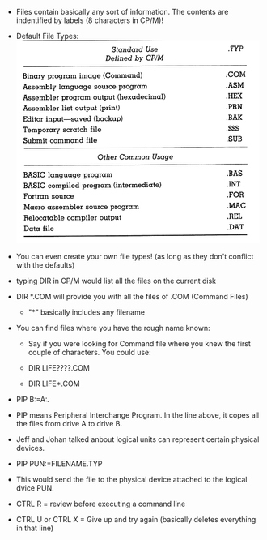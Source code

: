 * Files contain basically any sort of information. The contents are indentified by labels (8 characters in CP/M)! 

* Default File Types:
![Alt text](image.png)

* You can even create your own file types! (as long as they don't conflict with the defaults)

* typing DIR in CP/M would list all the files on the current disk
* DIR *.COM will provide you with all the files of .COM (Command Files)
    * "*" basically includes any filename

* You can find files where you have the rough name known:
    * Say if you were looking for Command file where you knew the first couple of characters. You could use:

    * DIR LIFE????.COM
    * DIR LIFE*.COM


* PIP B:=A:*.*
* PIP means Peripheral Interchange Program. In the line above, it copes all the files from drive A to drive B.


* Jeff and Johan talked anbout logical units can represent certain physical devices.

* PIP PUN:=FILENAME.TYP
* This would send the file to the physical device attached to the logical dvice PUN.

* CTRL R = review before executing a command line
* CTRL U or CTRL X = Give up and try again (basically deletes everything in that line)
